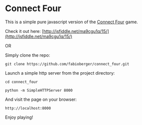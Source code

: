 # Connect Four

This is a simple pure javascript version of the [Connect Four](https://en.wikipedia.org/wiki/Connect_Four) game.

Check it out here: [http://jsfiddle.net/ma9cgu1q/15/](http://jsfiddle.net/ma9cgu1q/15/)

OR

Simply clone the repo:

```
git clone https://github.com/fabioberger/connect_four.git
```

Launch a simple http server from the project directory:

```
cd connect_four
```

```
python -m SimpleHTTPServer 8000
```

And visit the page on your browser:

```
http://localhost:8000
```

Enjoy playing!